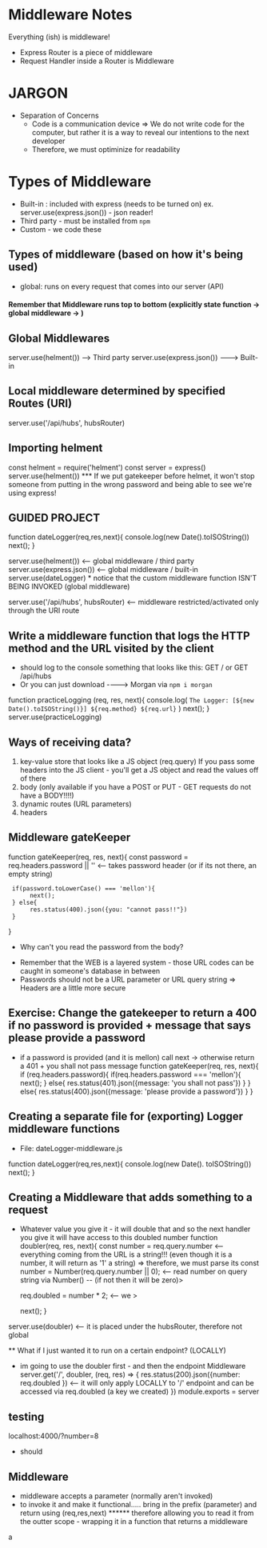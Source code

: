  
# Middleware Notes 
Everything (ish) is middleware!
- Express Router is a piece of middleware 
- Request Handler inside a Router is Middleware 


# JARGON
* Separation of Concerns
     - Code is a communication device => We do not write code for the computer, but rather it is a way to reveal our intentions to the next developer
     - Therefore, we must optiminize for readability 


# Types of Middleware
- Built-in : included with express (needs to be turned on)
     ex. server.use(express.json()) - json reader!
- Third party - must be installed from `npm`
- Custom - we code these 


## Types of middleware (based on how it's being used)
- global: runs on every request that comes into our server (API)


#### Remember that Middleware runs top to bottom (explicitly state function -> global middleware ->  )
## Global Middlewares
server.use(helment())           --> Third party
server.use(express.json())      ---> Built-in
## Local middleware determined by specified Routes (URI) 
server.use('/api/hubs', hubsRouter)


## Importing helment
const helment = require('helment')
const server = express()
server.use(helment())
*** If we put gatekeeper before helmet, it won't stop someone from putting in the wrong password and being able to see we're using express!






## GUIDED PROJECT
function dateLogger(req,res,next){
     console.log(new Date().toISOString())
     next();
}

server.use(helment())                   <-- global middleware / third party 
server.use(express.json())              <-- global middleware / built-in
server.use(dateLogger)                  * notice that the custom middleware function ISN'T BEING INVOKED (global middleware)

server.use('/api/hubs', hubsRouter)     <-- middleware restricted/activated only through the URI route






## Write a middleware function that logs the  HTTP method and the URL visited by the client
* should log to the console something that looks like this: GET / or GET /api/hubs
* Or you can just download ----> Morgan via `npm i morgan`

function practiceLogging (req, res, next){
     console.log(
          `The Logger: [${new Date().toISOString()}]
          ${req.method} ${req.url}`
     )
     next();
}
server.use(practiceLogging)


## Ways of receiving data? 
1. key-value store that looks like a JS object (req.query)
     If you pass some headers into the JS client - you'll get a JS object and read the values off of there 
2. body (only available if you have a POST or PUT - GET requests do not have a BODY!!!!)
3. dynamic routes (URL parameters)
4. headers







## Middleware gateKeeper 
function gateKeeper(req, res, next){
     const password = req.headers.password || ''        <-- takes password header (or if its not there, an empty string)

     if(password.toLowerCase() === 'mellon'){
          next();
     } else{
          res.status(400).json({you: "cannot pass!!"})
     }
}
* Why can't you read the password from the body?
- Remember that the WEB is a layered system - those URL codes can be caught in someone's database in between
- Passwords should not be a URL parameter or URL query string => Headers are a little more secure


## Exercise: Change the gatekeeper to return a 400 if no password is provided + message that says please provide a password
* if a password is provided (and it is mellon) call next -> otherwise return a 401 + you shall not pass message
function gateKeeper(req, res, next){
     if (req.headers.password){
          if(req.headers.password === 'mellon'){
               next();
          } else{
               res.status(401).json({message: 'you shall not pass'})
          }
     } else{
          res.status(400).json({message: 'please provide a password'})
     }
}



## Creating a separate file for (exporting) Logger middleware functions 
* File: dateLogger-middleware.js 

function dateLogger(req,res,next){
     console.log(new Date(). toISOString())
     next();
}


## Creating a Middleware that adds something to a request 
* Whatever value you give it - it will double that and so the next handler you give it will have access to this doubled number
function doubler(req, res, next){
     const number = req.query.number       <-- everything coming from the URL is a string!!! (even though it is a number, it will return as '1' a string) => therefore, we must parse its
     const number = Number(req.query.number || 0);      <-- read number on query string via Number() -- (if not then it will be zero)>

     req.doubled = number * 2;        <-- we >

     next(); 
}

server.use(doubler)       <-- it is placed under the hubsRouter, therefore not global 

** What if I just wanted it to run on a certain endpoint? (LOCALLY)
- im going to use the doubler first - and then the endpoint Middleware
server.get('/', doubler, (req, res) => {
     res.status(200).json({number: req.doubled })                   <-- it will only apply LOCALLY to '/' endpoint and can be accessed via req.doubled (a key we created)
})
module.exports = server



## testing
localhost:4000/?number=8
- should 




## Middleware 
* middleware accepts a parameter (normally aren't invoked)
* to invoke it and make it functional..... bring in the prefix (parameter) and return using (req,res,next)
****** therefore allowing you to read it from the outter scope - wrapping it in a function that returns a middleware

a